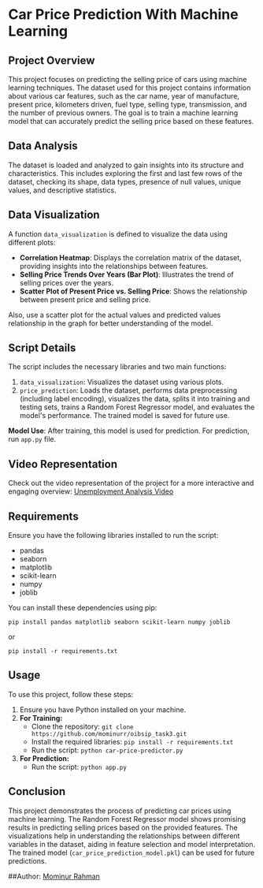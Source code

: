# Car Price Prediction With Machine Learning

## Project Overview
This project focuses on predicting the selling price of cars using machine learning techniques. The dataset used for this project contains information about various car features, such as the car name, year of manufacture, present price, kilometers driven, fuel type, selling type, transmission, and the number of previous owners. The goal is to train a machine learning model that can accurately predict the selling price based on these features.

## Data Analysis
The dataset is loaded and analyzed to gain insights into its structure and characteristics. This includes exploring the first and last few rows of the dataset, checking its shape, data types, presence of null values, unique values, and descriptive statistics.

## Data Visualization
A function `data_visualization` is defined to visualize the data using different plots:

- **Correlation Heatmap**: Displays the correlation matrix of the dataset, providing insights into the relationships between features.
- **Selling Price Trends Over Years (Bar Plot)**: Illustrates the trend of selling prices over the years.
- **Scatter Plot of Present Price vs. Selling Price**: Shows the relationship between present price and selling price.

Also, use a scatter plot for the actual values and predicted values relationship in the graph for better understanding of the model.

## Script Details
The script includes the necessary libraries and two main functions:

1. `data_visualization`: Visualizes the dataset using various plots.
2. `price_prediction`: Loads the dataset, performs data preprocessing (including label encoding), visualizes the data, splits it into training and testing sets, trains a Random Forest Regressor model, and evaluates the model's performance. The trained model is saved for future use.

**Model Use**: After training, this model is used for prediction. For prediction, run `app.py` file.

## Video Representation
Check out the video representation of the project for a more interactive and engaging overview: [Unemployment Analysis Video](https://youtu.be/8iTeDf1O8DQ)

## Requirements
Ensure you have the following libraries installed to run the script:

- pandas
- seaborn
- matplotlib
- scikit-learn
- numpy
- joblib

You can install these dependencies using pip:

    pip install pandas matplotlib seaborn scikit-learn numpy joblib
or

    pip install -r requirements.txt
    
## Usage
To use this project, follow these steps:
1. Ensure you have Python installed on your machine.
2. **For Training:**
   - Clone the repository: `git clone https://github.com/mominurr/oibsip_task3.git`
   - Install the required libraries: `pip install -r requirements.txt`
   - Run the script: `python car-price-predictor.py`
3. **For Prediction:**
   - Run the script: `python app.py`

## Conclusion
This project demonstrates the process of predicting car prices using machine learning. The Random Forest Regressor model shows promising results in predicting selling prices based on the provided features. The visualizations help in understanding the relationships between different variables in the dataset, aiding in feature selection and model interpretation. The trained model (`car_price_prediction_model.pkl`) can be used for future predictions.

##Author:
[Mominur Rahman](https://github.com/mominurr)
